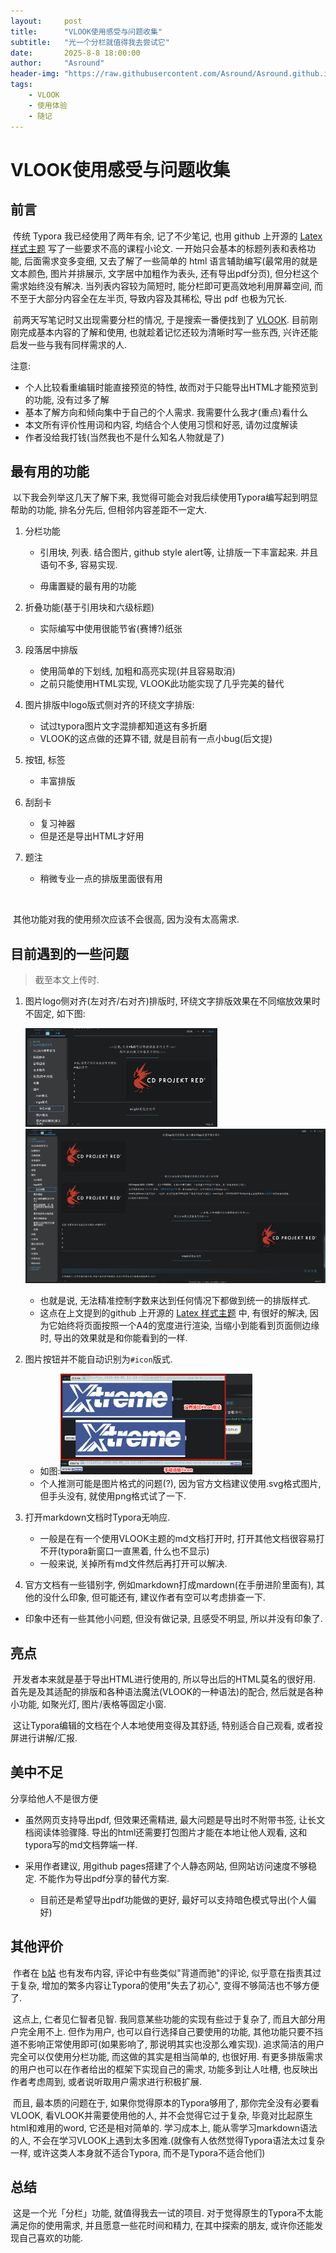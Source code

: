 ```yaml
---
layout:     post
title:      "VLOOK使用感受与问题收集"
subtitle:   "光一个分栏就值得我去尝试它"
date:       2025-8-8 18:00:00
author:     "Asround"
header-img: "https://raw.githubusercontent.com/Asround/Asround.github.io/master/_posts/post_img/2025-8-8-vlook.jpg"
tags:
    - VLOOK
    - 使用体验
    - 随记
---
```


# VLOOK使用感受与问题收集

## 前言

​	传统 Typora 我已经使用了两年有余, 记了不少笔记, 也用 github 上开源的 [Latex 样式主题](https://github.com/Keldos-Li/typora-latex-theme) 写了一些要求不高的课程小论文. 一开始只会基本的标题列表和表格功能, 后面需求变多变细, 又去了解了一些简单的 html 语言辅助编写(最常用的就是文本颜色, 图片并排展示, 文字居中加粗作为表头, 还有导出pdf分页), 但分栏这个需求始终没有解决. 当列表内容较为简短时, 能分栏即可更高效地利用屏幕空间, 而不至于大部分内容全在左半页, 导致内容及其稀松, 导出 pdf 也极为冗长.

​	前两天写笔记时又出现需要分栏的情况, 于是搜索一番便找到了 [VLOOK](https://madmaxchow.github.io/VLOOK/). 目前刚刚完成基本内容的了解和使用, 也就趁着记忆还较为清晰时写一些东西, 兴许还能启发一些与我有同样需求的人.

注意:

- 个人比较看重编辑时能直接预览的特性, 故而对于只能导出HTML才能预览到的功能, 没有过多了解
- 基本了解方向和倾向集中于自己的个人需求. 我需要什么我才(重点)看什么
- 本文所有评价性用词和内容, 均结合个人使用习惯和好恶, 请勿过度解读
- 作者没给我打钱(当然我也不是什么知名人物就是了)

## 最有用的功能

​	以下我会列举这几天了解下来, 我觉得可能会对我后续使用Typora编写起到明显帮助的功能, 排名分先后, 但相邻内容差距不一定大.

1. 分栏功能

   - 引用块, 列表. 结合图片, github style alert等, 让排版一下丰富起来. 并且语句不多, 容易实现.

   - 毋庸置疑的最有用的功能

2. 折叠功能(基于引用块和六级标题)

   - 实际编写中使用很能节省(赛博?)纸张

3. 段落居中排版

   - 使用简单的下划线, 加粗和高亮实现(并且容易取消)
   - 之前只能使用HTML实现, VLOOK此功能实现了几乎完美的替代

4. 图片排版中logo版式侧对齐的环绕文字排版:

   - 试过typora图片文字混排都知道这有多折磨
   - VLOOK的这点做的还算不错, 就是目前有一点小bug(后文提)

5. 按钮, 标签

   - 丰富排版

6. 刮刮卡

   - 复习神器
   - 但是还是导出HTML才好用

7. 题注

   - 稍微专业一点的排版里面很有用

​	

​	其他功能对我的使用频次应该不会很高, 因为没有太高需求.

## 目前遇到的一些问题

> 截至本文上传时.

1. 图片logo侧对齐(左对齐/右对齐)排版时, 环绕文字排版效果在不同缩放效果时不固定, 如下图:

   <img src="https://raw.githubusercontent.com/Asround/Asround.github.io/master/_posts/assets/VLOOKfeeling.assets/PixPin_2025-08-08_18-46-57.jpg" alt="PixPin_2025-08-08_18-46-57" style="zoom:30%;" />![PixPin_2025-08-08_18-47-24](https://raw.githubusercontent.com/Asround/Asround.github.io/master/_posts/assets/VLOOKfeeling.assets/PixPin_2025-08-08_18-47-24.jpg)

   - 也就是说, 无法精准控制字数来达到任何情况下都做到统一的排版样式.
   - 这点在上文提到的github 上开源的 [Latex 样式主题](https://github.com/Keldos-Li/typora-latex-theme) 中, 有很好的解决, 因为它始终将页面按照一个A4的宽度进行渲染, 当缩小到能看到页面侧边缘时, 导出的效果就是和你能看到的一样.

2. 图片按钮并不能自动识别为`#icon`版式.

   - 如图:<img src="https://raw.githubusercontent.com/Asround/Asround.github.io/master/_posts/assets/VLOOKfeeling.assets/PixPin_2025-08-08_18-59-11.jpg" alt="PixPin_2025-08-08_18-59-11" style="zoom:30%;" />
   - 个人推测可能是图片格式的问题(?), 因为官方文档建议使用.svg格式图片, 但手头没有, 就使用png格式试了一下.

3. 打开markdown文档时Typora无响应.

   - 一般是在有一个使用VLOOK主题的md文档打开时, 打开其他文档很容易打不开(typora新窗口一直黑着, 什么也不显示)
   - 一般来说, 关掉所有md文件然后再打开可以解决.

4. 官方文档有一些错别字, 例如markdown打成mardown(在手册进阶里面有), 其他的没什么印象, 但可能还有, 建议作者有空可以考虑排查一下.



- 印象中还有一些其他小问题, 但没有做记录, 且感受不明显, 所以并没有印象了.



## 亮点

​	开发者本来就是基于导出HTML进行使用的, 所以导出后的HTML莫名的很好用. 首先是及其适配的排版和各种语法魔法(VLOOK的一种语法)的配合, 然后就是各种小功能, 如聚光灯, 图片/表格等固定小窗.

​	这让Typora编辑的文档在个人本地使用变得及其舒适, 特别适合自己观看, 或者投屏进行讲解/汇报.

## 美中不足

分享给他人不是很方便

- 虽然网页支持导出pdf, 但效果还需精进, 最大问题是导出时不附带书签, 让长文档阅读体验骤降. 导出的html还需要打包图片才能在本地让他人观看, 这和typora写的md文档弊端一样.

- 采用作者建议, 用github pages搭建了个人静态网站, 但网站访问速度不够稳定. 不能作为导出pdf分享的替代方案.
  - 目前还是希望导出pdf功能做的更好, 最好可以支持暗色模式导出(个人偏好)

## 其他评价

​	作者在 [b站](https://space.bilibili.com/11476632) 也有发布内容, 评论中有些类似"背道而驰"的评论, 似乎意在指责其过于复杂, 增加的繁多内容让Typora的使用"失去了初心", 变得不够简洁也不够方便了.

​	这点上, 仁者见仁智者见智. 我同意某些功能的实现有些过于复杂了, 而且大部分用户完全用不上. 但作为用户, 也可以自行选择自己要使用的功能, 其他功能只要不挡道不影响正常使用即可(如果影响了, 那说明其实也没那么难实现). 追求简洁的用户完全可以仅使用分栏功能, 而这做的其实是相当简单的, 也很好用. 有更多排版需求的用户也可以在作者给出的框架下实现自己的需求, 功能多到让人吐槽, 也反映出作者考虑周到, 或者说听取用户需求进行积极扩展.

​	而且, 最本质的问题在于, 如果你觉得原本的Typora够用了, 那你完全没有必要看VLOOK, 看VLOOK并需要使用他的人, 并不会觉得它过于复杂, 毕竟对比起原生html和难用的word, 它还是相对简单的. 学习成本上, 能从零学习markdown语法的人, 不会在学习VLOOK上遇到太多困难.(就像有人依然觉得Typora语法太过复杂一样, 或许这类人本身就不适合Typora, 而不是Typora不适合他们)

## 总结

​	这是一个光「分栏」功能, 就值得我去一试的项目. 对于觉得原生的Typora不太能满足你的使用需求, 并且愿意一些花时间和精力, 在其中探索的朋友, 或许你还能发现自己喜欢的功能.
